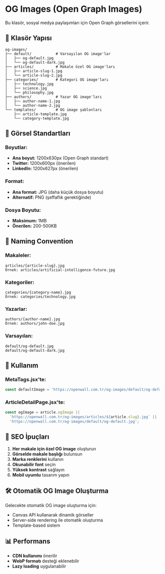 # OG Images (Open Graph Images)

Bu klasör, sosyal medya paylaşımları için Open Graph görsellerini içerir.

## 📁 Klasör Yapısı

```
og-images/
├── default/           # Varsayılan OG image'lar
│   ├── og-default.jpg
│   └── og-default-dark.jpg
├── articles/          # Makale özel OG image'ları
│   ├── article-slug-1.jpg
│   └── article-slug-2.jpg
├── categories/        # Kategori OG image'ları
│   ├── technology.jpg
│   ├── science.jpg
│   └── philosophy.jpg
├── authors/           # Yazar OG image'ları
│   ├── author-name-1.jpg
│   └── author-name-2.jpg
└── templates/         # OG image şablonları
    ├── article-template.jpg
    └── category-template.jpg
```

## 🎨 Görsel Standartları

### **Boyutlar:**
- **Ana boyut:** 1200x630px (Open Graph standart)
- **Twitter:** 1200x600px (önerilen)
- **LinkedIn:** 1200x627px (önerilen)

### **Format:**
- **Ana format:** JPG (daha küçük dosya boyutu)
- **Alternatif:** PNG (şeffaflık gerektiğinde)

### **Dosya Boyutu:**
- **Maksimum:** 1MB
- **Önerilen:** 200-500KB

## 📝 Naming Convention

### **Makaleler:**
```
articles/{article-slug}.jpg
Örnek: articles/artificial-intelligence-future.jpg
```

### **Kategoriler:**
```
categories/{category-name}.jpg
Örnek: categories/technology.jpg
```

### **Yazarlar:**
```
authors/{author-name}.jpg
Örnek: authors/john-doe.jpg
```

### **Varsayılan:**
```
default/og-default.jpg
default/og-default-dark.jpg
```

## 🔧 Kullanım

### **MetaTags.jsx'te:**
```javascript
const defaultImage = 'https://openwall.com.tr/og-images/default/og-default.jpg';
```

### **ArticleDetailPage.jsx'te:**
```javascript
const ogImage = article.ogImage || 
  `https://openwall.com.tr/og-images/articles/${article.slug}.jpg` || 
  'https://openwall.com.tr/og-images/default/og-default.jpg';
```

## 🎯 SEO İpuçları

1. **Her makale için özel OG image** oluşturun
2. **Görselde makale başlığı** bulunsun
3. **Marka renklerini** kullanın
4. **Okunabilir font** seçin
5. **Yüksek kontrast** sağlayın
6. **Mobil uyumlu** tasarım yapın

## 🛠️ Otomatik OG Image Oluşturma

Gelecekte otomatik OG image oluşturma için:
- Canvas API kullanarak dinamik görseller
- Server-side rendering ile otomatik oluşturma
- Template-based sistem

## 📊 Performans

- **CDN kullanımı** önerilir
- **WebP formatı** desteği eklenebilir
- **Lazy loading** uygulanabilir 